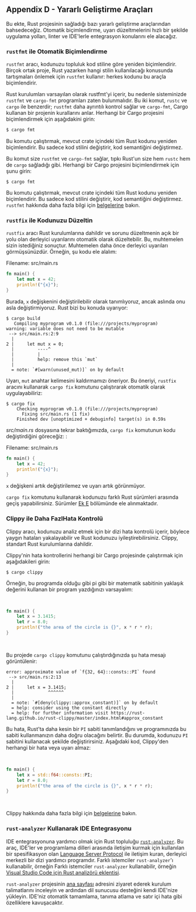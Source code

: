 ## Appendix D - Yararlı Geliştirme Araçları
Bu ekte, Rust projesinin sağladığı bazı yararlı geliştirme araçlarından bahsedeceğiz.
Otomatik biçimlendirme, uyarı düzeltmelerini hızlı bir şekilde uygulama yolları,
linter ve IDE'lerle entegrasyon konularını ele alacağız.

### `rustfmt` ile Otomatik Biçimlendirme

`rustfmt` aracı, kodunuzu topluluk kod stiline göre yeniden biçimlendirir.
Birçok ortak proje, Rust yazarken hangi stilin kullanılacağı konusunda tartışmaları önlemek için
`rustfmt` kullanır: herkes kodunu bu araçla biçimlendirir.

Rust kurulumları varsayılan olarak rustfmt'yi içerir, bu nedenle sisteminizde
`rustfmt` ve `cargo-fmt` programları zaten bulunmalıdır. Bu iki komut,
`rustc` ve `cargo` ile benzerdir; `rustfmt` daha ayrıntılı kontrol sağlar ve
`cargo-fmt`, Cargo kullanan bir projenin kurallarını anlar. Herhangi bir Cargo projesini biçimlendirmek için
aşağıdakini girin:

```sh
$ cargo fmt
```

Bu komutu çalıştırmak, mevcut crate içindeki tüm Rust kodunu yeniden biçimlendirir. Bu
sadece kod stilini değiştirir, kod semantiğini değiştirmez.

Bu komut size `rustfmt` ve `cargo-fmt` sağlar, tıpkı Rust'un size
hem `rustc` hem de `cargo` sağladığı gibi. Herhangi bir Cargo projesini biçimlendirmek için şunu girin:

```console
$ cargo fmt
```

Bu komutu çalıştırmak, mevcut crate içindeki tüm Rust kodunu yeniden biçimlendirir. Bu
sadece kod stilini değiştirir, kod semantiğini değiştirmez. `rustfmt` hakkında daha fazla bilgi
için [belgelerine][rustfmt] bakın.

[rustfmt]: https://github.com/rust-lang/rustfmt

### `rustfix` ile Kodunuzu Düzeltin

`rustfix` aracı Rust kurulumlarına dahildir ve sorunu düzeltmenin açık bir yolu olan
derleyici uyarılarını otomatik olarak düzeltebilir. Bu, muhtemelen sizin istediğiniz
sonuçtur. Muhtemelen daha önce derleyici uyarıları görmüşsünüzdür. Örneğin,
şu kodu ele alalım:

<span class="filename">Filename: src/main.rs</span>

```rust
fn main() {
    let mut x = 42;
    println!("{x}");
}
```

Burada, `x` değişkenini değiştirilebilir olarak tanımlıyoruz, ancak aslında onu asla değiştirmiyoruz.
Rust bizi bu konuda uyarıyor:

```console
$ cargo build
   Compiling myprogram v0.1.0 (file:///projects/myprogram)
warning: variable does not need to be mutable
 --> src/main.rs:2:9
  |
2 |     let mut x = 0;
  |         ----^
  |         |
  |         help: remove this `mut`
  |
  = note: `#[warn(unused_mut)]` on by default
```

Uyarı, `mut` anahtar kelimesini kaldırmamızı öneriyor. Bu öneriyi, `rustfix` aracını kullanarak
`cargo fix` komutunu çalıştırarak otomatik olarak uygulayabiliriz:

```console
$ cargo fix
    Checking myprogram v0.1.0 (file:///projects/myprogram)
      Fixing src/main.rs (1 fix)
    Finished dev [unoptimized + debuginfo] target(s) in 0.59s
```

_src/main.rs_ dosyasına tekrar baktığımızda, `cargo fix` komutunun kodu değiştirdiğini göreceğiz:
:

<span class="filename">Filename: src/main.rs</span>

```rust
fn main() {
    let x = 42;
    println!("{x}");
}
```

`x` değişkeni artık değiştirilemez ve uyarı artık görünmüyor.

`cargo fix` komutunu kullanarak kodunuzu farklı Rust sürümleri arasında geçiş yapabilirsiniz.
Sürümler [Ek E][editions] bölümünde ele alınmaktadır.

### Clippy ile Daha FazlHata Kontrolü

Clippy aracı, kodunuzu analiz etmek için bir dizi hata kontrolü içerir, böylece
yaygın hataları yakalayabilir ve Rust kodunuzu iyileştirebilirsiniz. Clippy, standart
Rust kurulumlarına dahildir.

Clippy'nin hata kontrollerini herhangi bir Cargo projesinde çalıştırmak için aşağıdakileri girin:

```console
$ cargo clippy
```

Örneğin, bu programda olduğu gibi pi gibi bir matematik sabitinin yaklaşık değerini kullanan bir program yazdığınızı varsayalım:

<Listing file-name="src/main.rs">

```rust
fn main() {
    let x = 3.1415;
    let r = 8.0;
    println!("the area of the circle is {}", x * r * r);
}
```

</Listing>

Bu projede `cargo clippy` komutunu çalıştırdığınızda şu hata mesajı görüntülenir:

```text
error: approximate value of `f{32, 64}::consts::PI` found
 --> src/main.rs:2:13
  |
2 |     let x = 3.1415;
  |             ^^^^^^
  |
  = note: `#[deny(clippy::approx_constant)]` on by default
  = help: consider using the constant directly
  = help: for further information visit https://rust-lang.github.io/rust-clippy/master/index.html#approx_constant
```

Bu hata, Rust'ta daha kesin bir `PI` sabiti
tanımlandığını ve programınızda bu sabiti kullanmanızın daha doğru olacağını
belirtir. Bu durumda, kodunuzu `PI` sabitini kullanacak şekilde değiştirirsiniz.
Aşağıdaki kod, Clippy'den herhangi bir hata veya uyarı almaz:

<Listing file-name="src/main.rs">

```rust
fn main() {
    let x = std::f64::consts::PI;
    let r = 8.0;
    println!("the area of the circle is {}", x * r * r);
}
```

</Listing>

Clippy hakkında daha fazla bilgi için [belgelerine][clippy] bakın.

[clippy]: https://github.com/rust-lang/rust-clippy

### `rust-analyzer` Kullanarak IDE Entegrasyonu

IDE entegrasyonuna yardımcı olmak için Rust topluluğu
[`rust-analyzer`][rust-analyzer]<!-- ignore -->. Bu araç, IDE'ler ve programlama dilleri arasında
iletişim kurmak için kullanılan bir spesifikasyon olan [Language Server Protocol][lsp]<!--
ignore --> ile iletişim kuran, derleyici merkezli bir dizi yardımcı programdır.
Farklı istemciler `rust-analyzer`'ı kullanabilir, örneğin Farklı istemciler `rust-analyzer` kullanabilir, örneğin
[Visual Studio Code için Rust analizörü eklentisi][vscode].

[lsp]: http://langserver.org/
[vscode]: https://marketplace.visualstudio.com/items?itemName=rust-lang.rust-analyzer

`rust-analyzer` projesinin [ana sayfası][rust-analyzer]<!-- ignore -->
adresini ziyaret ederek kurulum talimatlarını inceleyin ve ardından dil sunucusu desteğini kendi
IDE'nize yükleyin. IDE'niz otomatik tamamlama, tanıma atlama ve satır içi hata
gibi özelliklere kavuşacaktır.

[rust-analyzer]: https://rust-analyzer.github.io
[editions]: appendix-05-editions.md
